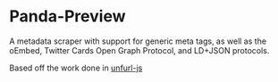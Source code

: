 # Panda-Preview

A metadata scraper with support for generic meta tags, as well as the oEmbed, Twitter Cards Open Graph Protocol, and LD+JSON protocols.

Based off the work done in [unfurl-js](https://github.com/jacktuck/unfurl)

